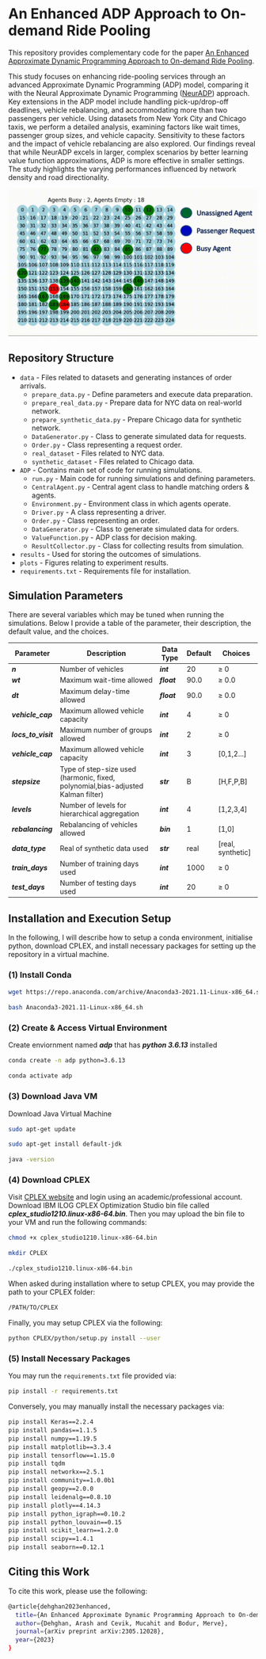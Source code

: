 # An Enhanced ADP Approach to On-demand Ride Pooling

This repository provides complementary code for the paper [An Enhanced Approximate Dynamic Programming Approach to On-demand Ride Pooling](https://arxiv.org/pdf/2305.12028.pdf). 

This study focuses on enhancing ride-pooling services through an advanced Approximate Dynamic Programming (ADP) model, comparing it with the Neural Approximate Dynamic Programming ([NeurADP](https://arxiv.org/pdf/1911.08842.pdf)) approach. Key extensions in the ADP model include handling pick-up/drop-off deadlines, vehicle rebalancing, and accommodating more than two passengers per vehicle. Using datasets from New York City and Chicago taxis, we perform a detailed analysis, examining factors like wait times, passenger group sizes, and vehicle capacity. Sensitivity to these factors and the impact of vehicle rebalancing are also explored. Our findings reveal that while NeurADP excels in larger, complex scenarios by better learning value function approximations, ADP is more effective in smaller settings. The study highlights the varying performances influenced by network density and road directionality.

<p align="center">
<img src="plots/AgentMovement.gif" alt="Simulation example with synthetic grid" width="600">
</p>

## Repository Structure
* `data` - Files related to datasets and generating instances of order arrivals. 
	* `prepare_data.py` - Define parameters and execute data preparation. 
	* `prepare_real_data.py` - Prepare data for NYC data on real-world network.
	* `prepare_synthetic_data.py` - Prepare Chicago data for synthetic network. 
	* `DataGenerator.py` - Class to generate simulated data for requests.
	* `Order.py` - Class representing a request order.
	* `real_dataset` - Files related to NYC data.
	* `synthetic_dataset` - Files related to Chicago data.
* `ADP` - Contains main set of code for running simulations.
	* `run.py` - Main code for running simulations and defining parameters.
	* `CentralAgent.py` - Central agent class to handle matching orders & agents.
	* `Environment.py` - Environment class in which agents operate.
	* `Driver.py` - A class representing a driver.
	* `Order.py` - Class representing an order.
	* `DataGenerator.py` - Class to generate simulated data for orders.
	* `ValueFunction.py` - ADP class for decision making.
	* `ResultCollector.py` - Class for collecting results from simulation.
* `results` - Used for storing the outcomes of simulations.
* `plots` - Figures relating to experiment results.
* `requirements.txt` - Requirements file for installation.

## Simulation Parameters
There are several variables which may be tuned when running the simulations. Below I provide a table of the parameter, their description, the default value, and the choices.

| Parameter | Description | Data Type | Default | Choices |
|--------------|-------------|-------------|-------------|-------------|
|***n***|Number of vehicles|***int***|20|&ge; 0|
|***wt***|Maximum wait-time allowed|***float***|90.0|&ge; 0.0|
|***dt***|Maximum delay-time allowed|***float***|90.0|&ge; 0.0|
|***vehicle_cap***|Maximum allowed vehicle capacity|***int***|4|&ge; 0|
|***locs_to_visit***|Maximum number of groups allowed|***int***|2|&ge; 0|
|***vehicle_cap***|Maximum allowed vehicle capacity|***int***|3|[0,1,2...]|
|***stepsize***|Type of step-size used (harmonic, fixed, polynomial,bias-adjusted Kalman filter)|***str***|B|[H,F,P,B]|
|***levels***|Number of levels for hierarchical aggregation|***int***|4|[1,2,3,4]|
|***rebalancing***|Rebalancing of vehicles allowed|***bin***|1|[1,0]|
|***data_type***|Real of synthetic data used|***str***|real|[real, synthetic]|
|***train_days***|Number of training days used|***int***|1000|&ge; 0|
|***test_days***|Number of testing days used|***int***|20|&ge; 0||

## Installation and Execution Setup
In the following, I will describe how to setup a conda environment, initialise python, download CPLEX, and install necessary packages for setting up the repository in a virtual machine.
### (1) Install Conda
```bash
wget https://repo.anaconda.com/archive/Anaconda3-2021.11-Linux-x86_64.sh
``` 
```bash
bash Anaconda3-2021.11-Linux-x86_64.sh
```
### (2) Create & Access Virtual Environment
Create enviornment named ***adp*** that has ***python 3.6.13*** installed
```bash
conda create -n adp python=3.6.13
```
```bash
conda activate adp
```
### (3) Download Java VM
Download Java Virtual Machine
```bash
sudo apt-get update
```
```bash
sudo apt-get install default-jdk
```
```bash
java -version
```
### (4) Download CPLEX
Visit [CPLEX website](https://www.ibm.com/ca-en/products/ilog-cplex-optimization-studio) and login using an academic/professional account. Download IBM ILOG CPLEX Optimization Studio bin file called ***cplex_studio1210.linux-x86-64.bin***.
Then you may upload the bin file to your VM and run the following commands:
```bash
chmod +x cplex_studio1210.linux-x86-64.bin
```
```bash
mkdir CPLEX
```
```bash
./cplex_studio1210.linux-x86-64.bin
```
When asked during installation where to setup CPLEX, you may provide the path to your CPLEX folder:
```bash
/PATH/TO/CPLEX
```
Finally, you may setup CPLEX via the following:
```bash
python CPLEX/python/setup.py install --user
```
### (5) Install Necessary Packages
You may run the `requirements.txt` file provided via:
```bash
pip install -r requirements.txt
```
Conversely, you may manually install the necessary packages via:
```bash
pip install Keras==2.2.4
pip install pandas==1.1.5
pip install numpy==1.19.5
pip install matplotlib==3.3.4
pip install tensorflow==1.15.0
pip install tqdm
pip install networkx==2.5.1
pip install community==1.0.0b1
pip install geopy==2.0.0
pip install leidenalg==0.8.10
pip install plotly==4.14.3
pip install python_igraph==0.10.2
pip install python_louvain==0.15
pip install scikit_learn==1.2.0
pip install scipy==1.4.1
pip install seaborn==0.12.1
```

## Citing this Work
To cite this work, please use the following:
```bash
@article{dehghan2023enhanced,
  title={An Enhanced Approximate Dynamic Programming Approach to On-demand Ride Pooling},
  author={Dehghan, Arash and Cevik, Mucahit and Bodur, Merve},
  journal={arXiv preprint arXiv:2305.12028},
  year={2023}
}
```
